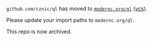`github.com/cznic/ql` has moved to [`modernc.org/ql`](https://godoc.org/modernc.org/ql) ([vcs](https://gitlab.com/cznic/ql)).

Please update your import paths to `modernc.org/ql`.

This repo is now archived.
